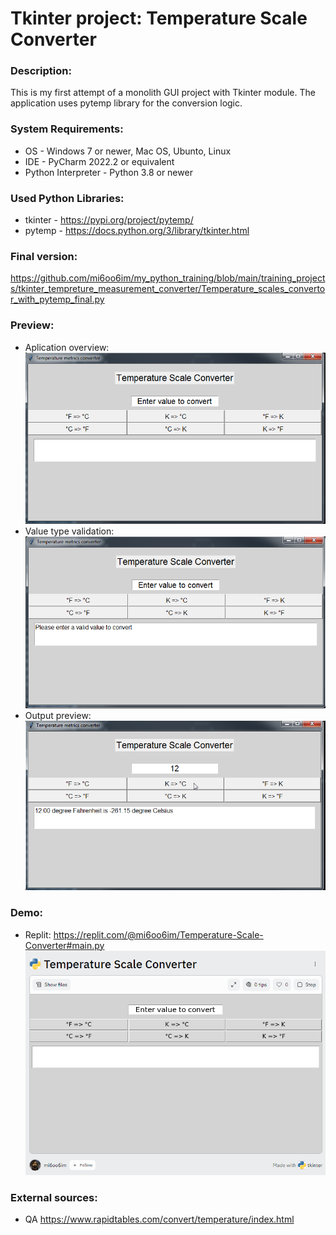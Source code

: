 # Tkinter project: Temperature Scale Converter


### Description:
This is my first attempt of a monolith GUI project with Tkinter module. The application uses pytemp library for the conversion logic.


### System Requirements:
* OS - Windows 7 or newer, Mac OS, Ubunto, Linux
* IDE - PyCharm 2022.2 or equivalent
* Python Interpreter - Python 3.8 or newer

### Used Python Libraries:
* tkinter - https://pypi.org/project/pytemp/
* pytemp - https://docs.python.org/3/library/tkinter.html


### Final version:
https://github.com/mi6oo6im/my_python_training/blob/main/training_projects/tkinter_tempreture_measurement_converter/Temperature_scales_convertor_with_pytemp_final.py


### Preview:
* Aplication overview:  <br>
![Alt text](Temperature_scales_convertor.png)
* Value type validation:  <br>
![Alt text](Temperature_scales_convertor_validation_err.png)
* Output preview:  <br>
![Alt text](Temperature_scales_convertor_output.png)


### Demo:
* Replit: https://replit.com/@mi6oo6im/Temperature-Scale-Converter#main.py  <br>
![Alt text](Temperature_scales_convertor_replit.png)

### External sources:
* QA https://www.rapidtables.com/convert/temperature/index.html
